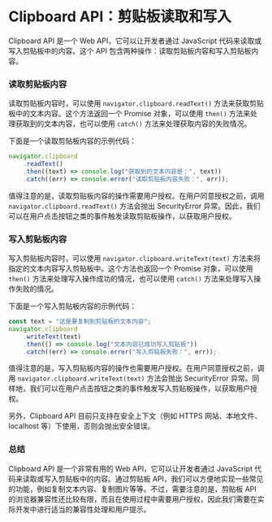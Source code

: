 # Clipboard API：剪贴板读取和写入

Clipboard API 是一个 Web API，它可以让开发者通过 JavaScript 代码来读取或写入剪贴板中的内容。这个 API 包含两种操作：读取剪贴板内容和写入剪贴板内容。

### 读取剪贴板内容

读取剪贴板内容时，可以使用 `navigator.clipboard.readText()` 方法来获取剪贴板中的文本内容。这个方法返回一个 Promise 对象，可以使用 `then()` 方法来处理获取到的文本内容，也可以使用 `catch()` 方法来处理获取内容的失败情况。

下面是一个读取剪贴板内容的示例代码：

```javascript
navigator.clipboard
	.readText()
	.then((text) => console.log("获取到的文本内容是：", text))
	.catch((err) => console.error("读取剪贴板内容失败：", err));
```

值得注意的是，读取剪贴板内容的操作需要用户授权。在用户同意授权之前，调用 `navigator.clipboard.readText()` 方法会抛出 SecurityError 异常。因此，我们可以在用户点击按钮之类的事件触发读取剪贴板操作，以获取用户授权。

### 写入剪贴板内容

写入剪贴板内容时，可以使用 `navigator.clipboard.writeText(text)` 方法来将指定的文本内容写入剪贴板中。这个方法也返回一个 Promise 对象，可以使用 `then()` 方法来处理写入操作成功的情况，也可以使用 `catch()` 方法来处理写入操作失败的情况。

下面是一个写入剪贴板内容的示例代码：

```javascript
const text = "这是要复制到剪贴板的文本内容";
navigator.clipboard
	.writeText(text)
	.then(() => console.log("文本内容已成功写入剪贴板"))
	.catch((err) => console.error("写入剪贴板失败：", err));
```

值得注意的是，写入剪贴板内容的操作也需要用户授权。在用户同意授权之前，调用 `navigator.clipboard.writeText(text)` 方法会抛出 SecurityError 异常。同样地，我们可以在用户点击按钮之类的事件触发写入剪贴板操作，以获取用户授权。

另外，Clipboard API 目前只支持在安全上下文（例如 HTTPS 网站、本地文件、localhost 等）下使用，否则会抛出安全错误。

### 总结

Clipboard API 是一个非常有用的 Web API，它可以让开发者通过 JavaScript 代码来读取或写入剪贴板中的内容。通过剪贴板 API，我们可以方便地实现一些常见的功能，例如复制文本内容、复制图片等等。不过，需要注意的是，剪贴板 API 的浏览器兼容性还比较有限，而且在使用过程中需要用户授权，因此我们需要在实际开发中进行适当的兼容性处理和用户提示。
